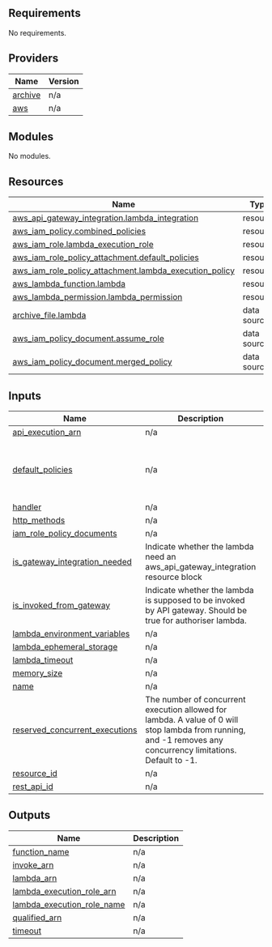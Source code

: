 ## Requirements

No requirements.

## Providers

| Name | Version |
|------|---------|
| <a name="provider_archive"></a> [archive](#provider\_archive) | n/a |
| <a name="provider_aws"></a> [aws](#provider\_aws) | n/a |

## Modules

No modules.

## Resources

| Name | Type |
|------|------|
| [aws_api_gateway_integration.lambda_integration](https://registry.terraform.io/providers/hashicorp/aws/latest/docs/resources/api_gateway_integration) | resource |
| [aws_iam_policy.combined_policies](https://registry.terraform.io/providers/hashicorp/aws/latest/docs/resources/iam_policy) | resource |
| [aws_iam_role.lambda_execution_role](https://registry.terraform.io/providers/hashicorp/aws/latest/docs/resources/iam_role) | resource |
| [aws_iam_role_policy_attachment.default_policies](https://registry.terraform.io/providers/hashicorp/aws/latest/docs/resources/iam_role_policy_attachment) | resource |
| [aws_iam_role_policy_attachment.lambda_execution_policy](https://registry.terraform.io/providers/hashicorp/aws/latest/docs/resources/iam_role_policy_attachment) | resource |
| [aws_lambda_function.lambda](https://registry.terraform.io/providers/hashicorp/aws/latest/docs/resources/lambda_function) | resource |
| [aws_lambda_permission.lambda_permission](https://registry.terraform.io/providers/hashicorp/aws/latest/docs/resources/lambda_permission) | resource |
| [archive_file.lambda](https://registry.terraform.io/providers/hashicorp/archive/latest/docs/data-sources/file) | data source |
| [aws_iam_policy_document.assume_role](https://registry.terraform.io/providers/hashicorp/aws/latest/docs/data-sources/iam_policy_document) | data source |
| [aws_iam_policy_document.merged_policy](https://registry.terraform.io/providers/hashicorp/aws/latest/docs/data-sources/iam_policy_document) | data source |

## Inputs

| Name | Description | Type | Default | Required |
|------|-------------|------|---------|:--------:|
| <a name="input_api_execution_arn"></a> [api\_execution\_arn](#input\_api\_execution\_arn) | n/a | `string` | n/a | yes |
| <a name="input_default_policies"></a> [default\_policies](#input\_default\_policies) | n/a | `list` | <pre>[<br>  "arn:aws:iam::aws:policy/service-role/AWSLambdaBasicExecutionRole",<br>  "arn:aws:iam::aws:policy/CloudWatchLambdaInsightsExecutionRolePolicy"<br>]</pre> | no |
| <a name="input_handler"></a> [handler](#input\_handler) | n/a | `string` | n/a | yes |
| <a name="input_http_methods"></a> [http\_methods](#input\_http\_methods) | n/a | `list(string)` | `[]` | no |
| <a name="input_iam_role_policy_documents"></a> [iam\_role\_policy\_documents](#input\_iam\_role\_policy\_documents) | n/a | `list(string)` | `[]` | no |
| <a name="input_is_gateway_integration_needed"></a> [is\_gateway\_integration\_needed](#input\_is\_gateway\_integration\_needed) | Indicate whether the lambda need an aws\_api\_gateway\_integration resource block | `bool` | `true` | no |
| <a name="input_is_invoked_from_gateway"></a> [is\_invoked\_from\_gateway](#input\_is\_invoked\_from\_gateway) | Indicate whether the lambda is supposed to be invoked by API gateway. Should be true for authoriser lambda. | `bool` | `true` | no |
| <a name="input_lambda_environment_variables"></a> [lambda\_environment\_variables](#input\_lambda\_environment\_variables) | n/a | `map(string)` | `{}` | no |
| <a name="input_lambda_ephemeral_storage"></a> [lambda\_ephemeral\_storage](#input\_lambda\_ephemeral\_storage) | n/a | `number` | `512` | no |
| <a name="input_lambda_timeout"></a> [lambda\_timeout](#input\_lambda\_timeout) | n/a | `number` | `30` | no |
| <a name="input_memory_size"></a> [memory\_size](#input\_memory\_size) | n/a | `number` | `512` | no |
| <a name="input_name"></a> [name](#input\_name) | n/a | `string` | n/a | yes |
| <a name="input_reserved_concurrent_executions"></a> [reserved\_concurrent\_executions](#input\_reserved\_concurrent\_executions) | The number of concurrent execution allowed for lambda. A value of 0 will stop lambda from running, and -1 removes any concurrency limitations. Default to -1. | `number` | `-1` | no |
| <a name="input_resource_id"></a> [resource\_id](#input\_resource\_id) | n/a | `string` | `""` | no |
| <a name="input_rest_api_id"></a> [rest\_api\_id](#input\_rest\_api\_id) | n/a | `string` | n/a | yes |

## Outputs

| Name | Description |
|------|-------------|
| <a name="output_function_name"></a> [function\_name](#output\_function\_name) | n/a |
| <a name="output_invoke_arn"></a> [invoke\_arn](#output\_invoke\_arn) | n/a |
| <a name="output_lambda_arn"></a> [lambda\_arn](#output\_lambda\_arn) | n/a |
| <a name="output_lambda_execution_role_arn"></a> [lambda\_execution\_role\_arn](#output\_lambda\_execution\_role\_arn) | n/a |
| <a name="output_lambda_execution_role_name"></a> [lambda\_execution\_role\_name](#output\_lambda\_execution\_role\_name) | n/a |
| <a name="output_qualified_arn"></a> [qualified\_arn](#output\_qualified\_arn) | n/a |
| <a name="output_timeout"></a> [timeout](#output\_timeout) | n/a |
